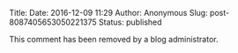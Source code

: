 Title: 
Date: 2016-12-09 11:29
Author: Anonymous
Slug: post-8087405653050221375
Status: published

This comment has been removed by a blog administrator.
